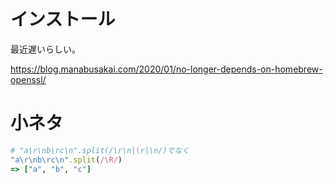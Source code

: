 # インストール

最近遅いらしい。

https://blog.manabusakai.com/2020/01/no-longer-depends-on-homebrew-openssl/

# 小ネタ

```Ruby
# "a\r\nb\rc\n".split(/\r\n|\r|\n/)でなく
"a\r\nb\rc\n".split(/\R/)
=> ["a", "b", "c"]
```
